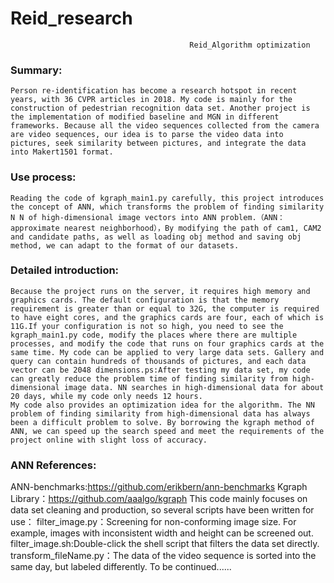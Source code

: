 # Reid_research
                                            Reid_Algorithm optimization
### Summary:
	Person re-identification has become a research hotspot in recent years, with 36 CVPR articles in 2018. My code is mainly for the construction of pedestrian recognition data set. Another project is the implementation of modified baseline and MGN in different frameworks. Because all the video sequences collected from the camera are video sequences, our idea is to parse the video data into pictures, seek similarity between pictures, and integrate the data into Makert1501 format.
### Use process:
	Reading the code of kgraph_main1.py carefully, this project introduces the concept of ANN, which transforms the problem of finding similarity N N of high-dimensional image vectors into ANN problem.（ANN：approximate nearest neighborhood），By modifying the path of cam1, CAM2 and candidate paths, as well as loading obj method and saving obj method, we can adapt to the format of our datasets.
### Detailed introduction:
	Because the project runs on the server, it requires high memory and graphics cards. The default configuration is that the memory requirement is greater than or equal to 32G, the computer is required to have eight cores, and the graphics cards are four, each of which is 11G.If your configuration is not so high, you need to see the kgraph_main1.py code, modify the places where there are multiple processes, and modify the code that runs on four graphics cards at the same time. My code can be applied to very large data sets. Gallery and query can contain hundreds of thousands of pictures, and each data vector can be 2048 dimensions.ps:After testing my data set, my code can greatly reduce the problem time of finding similarity from high-dimensional image data. NN searches in high-dimensional data for about 20 days, while my code only needs 12 hours.
	My code also provides an optimization idea for the algorithm. The NN problem of finding similarity from high-dimensional data has always been a difficult problem to solve. By borrowing the kgraph method of ANN, we can speed up the search speed and meet the requirements of the project online with slight loss of accuracy.
### ANN References:
ANN-benchmarks:https://github.com/erikbern/ann-benchmarks
Kgraph Library：https://github.com/aaalgo/kgraph
This code mainly focuses on data set cleaning and production, so several scripts have been written for use：
filter_image.py：Screening for non-conforming image size. For example, images with inconsistent width and height can be screened out.
filter_image.sh:Double-click the shell script that filters the data set directly.
transform_fileName.py：The data of the video sequence is sorted into the same day, but labeled differently.
To be continued......
		



    
